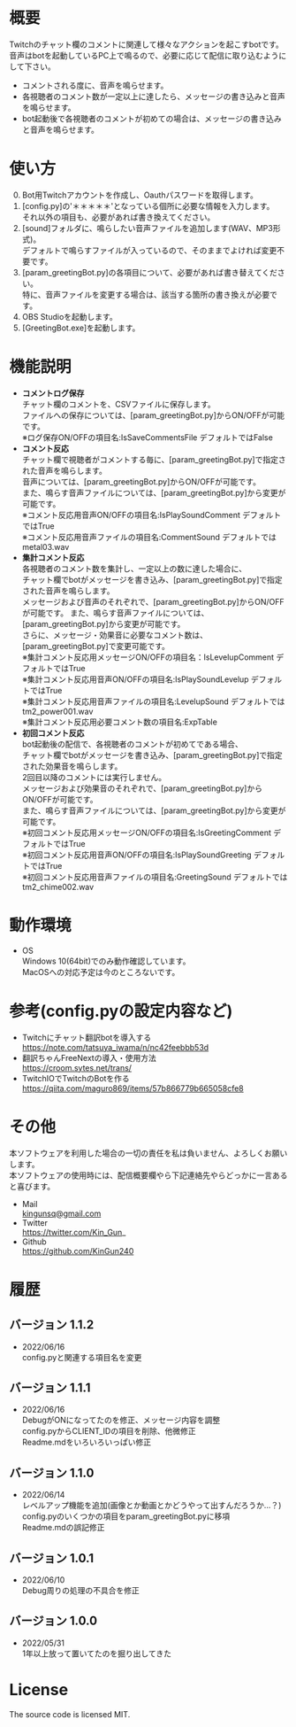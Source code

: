 # 概要
Twitchのチャット欄のコメントに関連して様々なアクションを起こすbotです。  
音声はbotを起動しているPC上で鳴るので、必要に応じて配信に取り込むようにして下さい。  
* コメントされる度に、音声を鳴らせます。  
* 各視聴者のコメント数が一定以上に達したら、メッセージの書き込みと音声を鳴らせます。  
* bot起動後で各視聴者のコメントが初めての場合は、メッセージの書き込みと音声を鳴らせます。  

# 使い方
0. Bot用Twitchアカウントを作成し、Oauthパスワードを取得します。  
1. [config.py]の'＊＊＊＊＊'となっている個所に必要な情報を入力します。  
   それ以外の項目も、必要があれば書き換えてください。  
2. [sound]フォルダに、鳴らしたい音声ファイルを追加します(WAV、MP3形式)。  
   デフォルトで鳴らすファイルが入っているので、そのままでよければ変更不要です。  
3. [param_greetingBot.py]の各項目について、必要があれば書き替えてください。  
   特に、音声ファイルを変更する場合は、該当する箇所の書き換えが必要です。  
4. OBS Studioを起動します。  
5. [GreetingBot.exe]を起動します。  

# 機能説明
* **コメントログ保存**  
  チャット欄のコメントを、CSVファイルに保存します。  
  ファイルへの保存については、[param_greetingBot.py]からON/OFFが可能です。  
  ※ログ保存ON/OFFの項目名:IsSaveCommentsFile デフォルトではFalse  
* **コメント反応**  
  チャット欄で視聴者がコメントする毎に、[param_greetingBot.py]で指定された音声を鳴らします。  
  音声については、[param_greetingBot.py]からON/OFFが可能です。  
  また、鳴らす音声ファイルについては、[param_greetingBot.py]から変更が可能です。  
  ※コメント反応用音声ON/OFFの項目名:IsPlaySoundComment デフォルトではTrue  
  ※コメント反応用音声ファイルの項目名:CommentSound デフォルトではmetal03.wav  
* **集計コメント反応**  
  各視聴者のコメント数を集計し、一定以上の数に達した場合に、  
  チャット欄でbotがメッセージを書き込み、[param_greetingBot.py]で指定された音声を鳴らします。  
  メッセージおよび音声のそれぞれで、[param_greetingBot.py]からON/OFFが可能です。
  また、鳴らす音声ファイルについては、[param_greetingBot.py]から変更が可能です。  
  さらに、メッセージ・効果音に必要なコメント数は、[param_greetingBot.py]で変更可能です。  
  ※集計コメント反応用メッセージON/OFFの項目名：IsLevelupComment デフォルトではTrue  
  ※集計コメント反応用音声ON/OFFの項目名:IsPlaySoundLevelup デフォルトではTrue  
  ※集計コメント反応用音声ファイルの項目名:LevelupSound デフォルトではtm2_power001.wav  
  ※集計コメント反応用必要コメント数の項目名:ExpTable  
* **初回コメント反応**  
  bot起動後の配信で、各視聴者のコメントが初めてである場合、  
  チャット欄でbotがメッセージを書き込み、[param_greetingBot.py]で指定された効果音を鳴らします。  
  2回目以降のコメントには実行しません。  
  メッセージおよび効果音のそれぞれで、[param_greetingBot.py]からON/OFFが可能です。  
  また、鳴らす音声ファイルについては、[param_greetingBot.py]から変更が可能です。  
  ※初回コメント反応用メッセージON/OFFの項目名:IsGreetingComment デフォルトではTrue  
  ※初回コメント反応用音声ON/OFFの項目名:IsPlaySoundGreeting デフォルトではTrue  
  ※初回コメント反応用音声ファイルの項目名:GreetingSound デフォルトではtm2_chime002.wav  

# 動作環境
* OS  
  Windows 10(64bit)でのみ動作確認しています。  
  MacOSへの対応予定は今のところないです。  

# 参考(config.pyの設定内容など)
* Twitchにチャット翻訳botを導入する  
  https://note.com/tatsuya_iwama/n/nc42feebbb53d
* 翻訳ちゃんFreeNextの導入・使用方法  
  https://croom.sytes.net/trans/
* TwitchIOでTwitchのBotを作る  
  https://qiita.com/maguro869/items/57b866779b665058cfe8

# その他
本ソフトウェアを利用した場合の一切の責任を私は負いません、よろしくお願いします。  
本ソフトウェアの使用時には、配信概要欄やら下記連絡先やらどっかに一言あると喜びます。  
* Mail  
  kingunsq@gmail.com
* Twitter  
  https://twitter.com/Kin_Gun_
* Github  
  https://github.com/KinGun240

# 履歴
## バージョン 1.1.2
 - 2022/06/16  
   config.pyと関連する項目名を変更

## バージョン 1.1.1
 - 2022/06/16  
   DebugがONになってたのを修正、メッセージ内容を調整  
   config.pyからCLIENT_IDの項目を削除、他微修正  
   Readme.mdをいろいろいっぱい修正  

## バージョン 1.1.0
 - 2022/06/14  
   レベルアップ機能を追加(画像とか動画とかどうやって出すんだろうか…？)  
   config.pyのいくつかの項目をparam_greetingBot.pyに移項  
   Readme.mdの誤記修正  

## バージョン 1.0.1
 - 2022/06/10  
   Debug周りの処理の不具合を修正  

## バージョン 1.0.0
 - 2022/05/31  
   1年以上放って置いてたのを掘り出してきた  

# License
The source code is licensed MIT.
